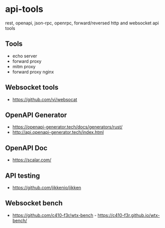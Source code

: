 # api-tools

rest, openapi, json-rpc, openrpc, forward/reversed http and websocket api tools

## Tools

* echo server
* forward proxy
* mitm proxy
* forward proxy nginx

## Websocket tools

* <https://github.com/vi/websocat>

## OpenAPI Generator

* <https://openapi-generator.tech/docs/generators/rust/>
* <http://api.openapi-generator.tech/index.html>

## OpenAPI Doc

* <https://scalar.com/>

## API testing

* <https://github.com/jikkenio/jikken>

## Websocket bench

* <https://github.com/c410-f3r/wtx-bench> - <https://c410-f3r.github.io/wtx-bench/>
